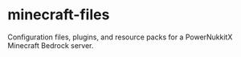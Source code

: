# minecraft-files
Configuration files, plugins, and resource packs for a PowerNukkitX Minecraft Bedrock server.
